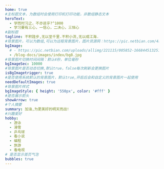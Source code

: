 ```yaml
---
home: true
#主标题文本，为数组时会使用打印机打印功能，非数组静态文本
heroText:
  - 学而时习之，不亦说乎?^1000
  - 学习要有三心，一信心，二决心，三恒心
#副标题
tagline: 不积跬步,无以至千里.不积小流,无以成江海.
#背景图片，可以为数组,可以为远程背景图片，图片资源网：https://pic.netbian.com/4kmeinv/
bgImage:
  # - https://pic.netbian.com/uploads/allimg/221115/005852-16684451325135.jpg
  - /blog-docs/images/index/bg8.jpg
#背景图片切换时间间隔：默认4秒，单位毫秒
bgImageSec: 10000
#背景图片是否动态切换,默认true，false每次刷新会更换图片
isBgImagetrigger: true
#是否使用系统默认的背景图片，默认true,开启后会和自定义的背景图片一起使用
needDefaultImages: true
#背景图片样式
bgImageStyle: { height: '550px', color: '#fff' }
#是否展示箭头
showArrow: true
#个人摘要
summary: 加油,为更美好的明天而战!
#兴趣爱好
hobby:
  - 游泳
  - 滑雪
  - 乒乓球
  - 看小说
  - 编程
  - 旅游
  - 看电视
# 是否显示首页气泡
bubbles: true
---
```

